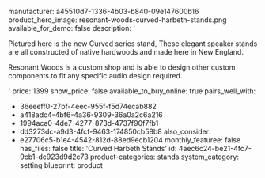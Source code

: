 manufacturer: a45510d7-1336-4b03-b840-09e147600b16
product_hero_image: resonant-woods-curved-harbeth-stands.png
available_for_demo: false
description: '<p>Pictured here is the new Curved series stand, These elegant speaker stands are all constructed of native hardwoods and made here in New England.</p><p>Resonant Woods is a custom shop and is able to design other custom components to fit any specific audio design required.</p>'
price: 1399
show_price: false
available_to_buy_online: true
pairs_well_with:
  - 36eeeff0-27bf-4eec-955f-f5d74ecab882
  - a418adc4-4bf6-4a36-9309-36a0a2c6a216
  - 1994aca0-4de7-4277-873d-4737f90f7fb1
  - dd3273dc-a9d3-4fcf-9463-174850cb58b8
also_consider:
  - e27706c5-b1e4-4542-812d-88ed9ecb1204
monthly_featuree: false
has_files: false
title: 'Curved Harbeth Stands'
id: 4aec6c24-be21-4fc7-9cb1-dc923d9d2c73
product-categories: stands
system_category: setting
blueprint: product
